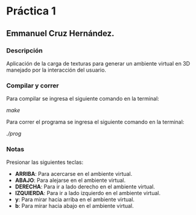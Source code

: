 # Práctica 1
## Emmanuel Cruz Hernández.

### Descripción
Aplicación de la carga de texturas para generar un ambiente virtual en 3D manejado por la interacción del usuario.

### Compilar y correr
Para compilar se ingresa el siguiente comando en la terminal:

_make_

Para correr el programa se ingresa el siguiente comando en la terminal:

_./prog_

### Notas
Presionar las siguientes teclas:
* **ARRIBA**: Para acercarse en el ambiente virtual.
* **ABAJO**: Para alejarse en el ambiente virtual.
* **DERECHA**: Para ir a lado derecho en el ambiente virtual.
* **IZQUIERDA**: Para ir a lado izquierdo en el ambiente virtual.
* **y**: Para mirar hacia arriba en el ambiente virtual.
* **b**: Para mirar hacia abajo en el ambiente virtual.

